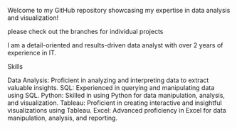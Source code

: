 
Welcome to my GitHub repository showcasing my expertise in data analysis and visualization! 

please check out the branches for individual projects

I am a detail-oriented and results-driven data analyst with over 2 years of experience in IT. 


Skills

Data Analysis: Proficient in analyzing and interpreting data to extract valuable insights.
SQL: Experienced in querying and manipulating data using SQL.
Python: Skilled in using Python for data manipulation, analysis, and visualization.
Tableau: Proficient in creating interactive and insightful visualizations using Tableau.
Excel: Advanced proficiency in Excel for data manipulation, analysis, and reporting.
